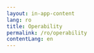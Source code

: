 ```yaml
---
layout: in-app-content
lang: ro
title: Operability
permalink: /ro/operability
contentLang: en
---
```

